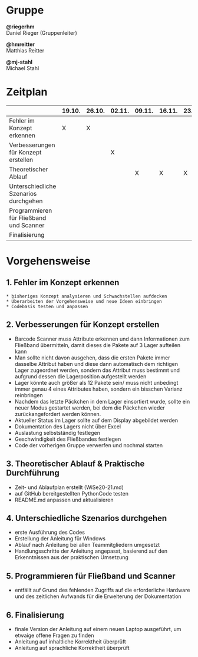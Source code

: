 # Gruppe
**@riegerhm**\
Daniel Rieger (Gruppenleiter)

**@hmreitter**\
Matthias Reitter

**@mj-stahl**\
Michael Stahl

# Zeitplan
| | 19.10. | 26.10. | 02.11.|  09.11. | 16.11. | 23.11. | 30.11. | 07.12.|  14.12. | 21.12.| 11.01. | 18.01. |
| ------ | ------ | ------ | ------ | ------ | ------ | ------ | ------ | ------ | ------ | ------ |------ | ------ |
| Fehler im Konzept erkennen| X|  X|
| Verbesserungen für Konzept erstellen |||X|
| Theoretischer Ablauf ||||X|X|X|X|Überarbeitung Readme|
| Unterschiedliche Szenarios durchgehen ||
| Programmieren für Fließband und Scanner ||||||||X|
| Finalisierung |||||||||||X|

# Vorgehensweise
## 1. Fehler im Konzept erkennen
    * bisheriges Konzept analysieren und Schwachstellen aufdecken
    * Überarbeiten der Vorgehensweise und neue Ideen einbringen
    * Codebasis testen und anpassen
## 2. Verbesserungen für Konzept erstellen
   *	Barcode Scanner muss Attribute erkennen und dann Informationen zum Fließband übermitteln, damit dieses die Pakete auf 3 Lager aufteilen kann
   *	Man sollte nicht davon ausgehen, dass die ersten Pakete immer dasselbe Attribut haben und diese dann automatisch dem richtigen Lager zugeordnet werden, sondern das 
      Attribut muss bestimmt und aufgrund dessen die Lagerposition aufgestellt werden
   *	Lager könnte auch größer als 12 Pakete sein/ muss nicht unbedingt immer genau 4 eines Attributes haben, sondern ein bisschen Varianz reinbringen
   *	Nachdem das letzte Päckchen in dem Lager einsortiert wurde, sollte ein neuer Modus gestartet werden, bei dem die Päckchen wieder zurückangefordert werden können.
   *	Aktueller Status im Lager sollte auf dem Display abgebildet werden
   *	Dokumentation des Lagers nicht über Excel
   *	Auslastung selbstständig festlegen
   *  Geschwindigkeit des Fließbandes festlegen
   *	Code der vorherigen Gruppe verwerfen und nochmal starten
## 3. Theoretischer Ablauf & Praktische Durchführung
   *  Zeit- und Ablaufplan erstellt (WiSe20-21.md)
   *  auf GitHub bereitgestellten PythonCode testen
   *  README.md anpassen und aktualisieren
## 4. Unterschiedliche Szenarios durchgehen
   *  erste Ausführung des Codes
   *  Erstellung der Anleitung für Windows
   *  Ablauf nach Anleitung bei allen Teammitgliedern umgesetzt
   *  Handlungsschritte der Anleitung angepasst, basierend auf den Erkenntnissen aus der praktischen Umsetzung
## 5. Programmieren für Fließband und Scanner
   *  entfällt auf Grund des fehlenden Zugriffs auf die erforderliche Hardware und des zeitlichen Aufwands für die Erweiterung der Dokumentation
## 6. Finalisierung
   *  finale Version der Anleitung auf einem neuen Laptop ausgeführt, um etwaige offene Fragen zu finden
   *  Anleitung auf inhaltliche Korrektheit überprüft
   *  Anleitung auf sprachliche Korrektheit überprüft
